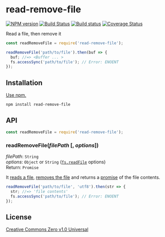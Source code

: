 # read-remove-file

[![NPM version](https://img.shields.io/npm/v/read-remove-file.svg)](https://www.npmjs.com/package/read-remove-file)
[![Build Status](https://travis-ci.org/shinnn/node-read-remove-file.svg?branch=master)](https://travis-ci.org/shinnn/node-read-remove-file)
[![Build status](https://ci.appveyor.com/api/projects/status/pf1uwmte81vpis5b?svg=true)](https://ci.appveyor.com/project/ShinnosukeWatanabe/node-read-remove-file)
[![Coverage Status](https://coveralls.io/repos/github/shinnn/node-read-remove-file/badge.svg?branch=master)](https://coveralls.io/github/shinnn/node-read-remove-file?branch=master)

Read a file, then remove it

```javascript
const readRemoveFile = require('read-remove-file');

readRemoveFile('path/to/file').then(buf => {
  buf; //=> <Buffer ... >
  fs.accessSync('path/to/file'); // Error: ENOENT
});
```

## Installation

[Use npm.](https://docs.npmjs.com/cli/install)

```
npm install read-remove-file
```

## API

```javascript
const readRemoveFile = require('read-remove-file');
```

### readRemoveFile(*filePath* [, *options*])

*filePath*: `String`  
*options*: `Object` or `String` ([`fs.readFile`][fs.readFile] options)  
Return: `Promise`

It [reads a file][fs.readFile], [removes the file](https://nodejs.org/api/fs.html#fs_fs_unlink_path_callback) and returns a [promise](https://promisesaplus.com/) of the file contents.

```javascript
readRemoveFile('path/to/file', 'utf8').then(str => {
  str; //=> 'file contents'
  fs.accessSync('path/to/file'); // Error: ENOENT
});
```

## License

[Creative Commons Zero v1.0 Universal](https://creativecommons.org/publicdomain/zero/1.0/deed)

[fs.readFile]: https://nodejs.org/api/fs.html#fs_fs_readfile_path_options_callback

